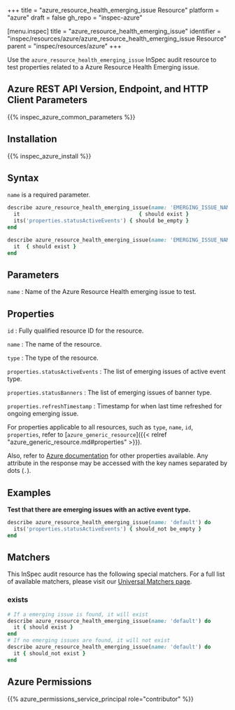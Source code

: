 +++
title = "azure_resource_health_emerging_issue Resource"
platform = "azure"
draft = false
gh_repo = "inspec-azure"

[menu.inspec]
title = "azure_resource_health_emerging_issue"
identifier = "inspec/resources/azure/azure_resource_health_emerging_issue Resource"
parent = "inspec/resources/azure"
+++

Use the `azure_resource_health_emerging_issue` InSpec audit resource to test properties related to a Azure Resource Health Emerging issue.

## Azure REST API Version, Endpoint, and HTTP Client Parameters

{{% inspec_azure_common_parameters %}}

## Installation

{{% inspec_azure_install %}}

## Syntax

`name` is a required parameter.

```ruby
describe azure_resource_health_emerging_issue(name: 'EMERGING_ISSUE_NAME') do
  it                                      { should exist }
  its('properties.statusActiveEvents') { should be_empty }
end
```

```ruby
describe azure_resource_health_emerging_issue(name: 'EMERGING_ISSUE_NAME') do
  it  { should exist }
end
```

## Parameters

`name`
: Name of the Azure Resource Health emerging issue to test.


## Properties

`id`
: Fully qualified resource ID for the resource.

`name`
: The name of the resource.

`type`
: The type of the resource.

`properties.statusActiveEvents`
: The list of emerging issues of active event type.

`properties.statusBanners`
: The list of emerging issues of banner type.

`properties.refreshTimestamp`
: Timestamp for when last time refreshed for ongoing emerging issue.


For properties applicable to all resources, such as `type`, `name`, `id`, `properties`, refer to [`azure_generic_resource`]({{< relref "azure_generic_resource.md#properties" >}}).

Also, refer to [Azure documentation](https://docs.microsoft.com/en-us/rest/api/resourcehealth/emerging-issues/get) for other properties available.
Any attribute in the response may be accessed with the key names separated by dots (`.`).

## Examples

**Test that there are emerging issues with an active event type.**

```ruby
describe azure_resource_health_emerging_issue(name: 'default') do
  its('properties.statusActiveEvents') { should_not be_empty }
end
```

## Matchers

This InSpec audit resource has the following special matchers. For a full list of available matchers, please visit our [Universal Matchers page](/inspec/matchers/).

### exists

```ruby
# If a emerging issue is found, it will exist
describe azure_resource_health_emerging_issue(name: 'default') do
  it { should exist }
end
# If no emerging issues are found, it will not exist
describe azure_resource_health_emerging_issue(name: 'default') do
  it { should_not exist }
end
```

## Azure Permissions

{{% azure_permissions_service_principal role="contributor" %}}
